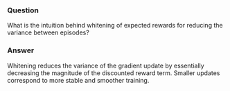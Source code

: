 ### Question
What is the intuition behind whitening of expected rewards for reducing the variance between episodes?

### Answer
Whitening reduces the variance of the gradient update by essentially decreasing the magnitude of the discounted reward term. Smaller updates correspond to more stable and smoother training.
